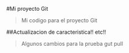 #Mi proyecto Git

>Mi codigo para el proyecto Git

##Actualizacion de caracteristica!! etc!!

>Algunos cambios para la prueba gut pull
